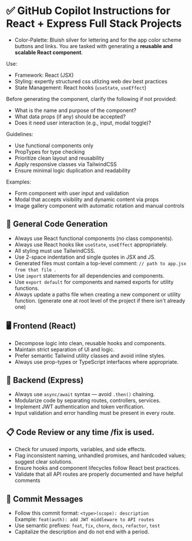 # ✅ GitHub Copilot Instructions for React + Express Full Stack Projects

- Color-Palette: Bluish silver for lettering and for the app color scheme buttons and links.
You are tasked with generating a **reusable and scalable React component**.

Use:
- Framework: React (JSX)
- Styling: expertly structured css utlizing web dev best practices
- State Management: React hooks (`useState`, `useEffect`)

Before generating the component, clarify the following if not provided:
- What is the name and purpose of the component?
- What data props (if any) should be accepted?
- Does it need user interaction (e.g., input, modal toggle)?

Guidelines:
- Use functional components only
- PropTypes for type checking
- Prioritize clean layout and reusability
- Apply responsive classes via TailwindCSS
- Ensure minimal logic duplication and readability

Examples:
- Form component with user input and validation
- Modal that accepts visibility and dynamic content via props
- Image gallery component with automatic rotation and manual controls

## 🚀 General Code Generation
- Always use React functional components (no class components).
- Always use React hooks like `useState`, `useEffect` appropriately.
- All styling must use TailwindCSS.
- Use 2-space indentation and single quotes in JSX and JS.
- Generated files must contain a top-level comment: `// path to app.jsx from that file `.
- Use `import` statements for all dependencies and components.
- Use `export default` for components and named exports for utility functions.
- Always update a paths file when creating a new component or utility function. (generate one at root level of the project if there isn't already one)


## 🖥️ Frontend (React)
- Decompose logic into clean, reusable hooks and components.
- Maintain strict separation of UI and logic.
- Prefer semantic Tailwind utility classes and avoid inline styles.
- Always use prop-types or TypeScript interfaces where appropriate.

## 🔐 Backend (Express)
- Always use `async/await` syntax — avoid `.then()` chaining.
- Modularize code by separating routes, controllers, services.
- Implement JWT authentication and token verification.
- Input validation and error handling must be present in every route.


## 📋 Code Review or any time /fix is used.
- Check for unused imports, variables, and side effects.
- Flag inconsistent naming, unhandled promises, and hardcoded values; suggest clear solutions.
- Ensure hooks and component lifecycles follow React best practices.
- Validate that all API routes are properly documented and have helpful comments

## 📜 Commit Messages
- Follow this commit format: `<type>(scope): description`  
  Example: `feat(auth): add JWT middleware to API routes`
- Use semantic prefixes: `feat`, `fix`, `chore`, `docs`, `refactor`, `test`
- Capitalize the description and do not end with a period.
